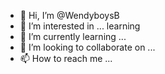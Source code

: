 - 👋 Hi, I’m @WendyboysB
- 👀 I’m interested in ... learning
- 🌱 I’m currently learning ... 
- 💞️ I’m looking to collaborate on ...
- 📫 How to reach me ...

<!---
WendyboysB/WendyboysB is a ✨ special ✨ repository because its `README.md` (this file) appears on your GitHub profile.
You can click the Preview link to take a look at your changes.
--->
